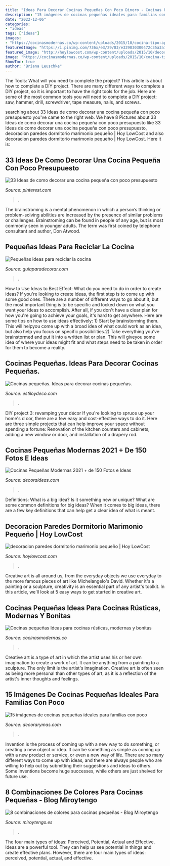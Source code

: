 ```yaml
---
title: "Ideas Para Decorar Cocinas Pequeñas Con Poco Dinero - Cocinas Pequeñas Ideas Para Cocinas Rústicas, Modernas Y Bonitas"
description: "15 imágenes de cocinas pequeñas ideales para familias con poco"
date: "2022-12-06"
categories:
- "ideas"
tags: ["ideas"]
images:
- "https://cocinasmodernas.co/wp-content/uploads/2015/10/cocina-tipo-apartamento-con-barra.jpg"
featuredImage: "https://i.pinimg.com/736x/e3/29/83/e329830300472c35a3a1fba996e6cdec.jpg"
featured_image: "http://hoylowcost.com/wp-content/uploads/2015/10/decoracion-paredes-dormitorio-marimonio-pequeño.jpg"
image: "https://cocinasmodernas.co/wp-content/uploads/2015/10/cocina-tipo-apartamento-con-barra.jpg"
ShowToc: true
author: "Briana Leuschke"
---
```



The Tools: What will you need to complete the project?
This article is about how to complete a DIY project. There are many different ways to complete a DIY project, so it is important to have the right tools for the job. Here are some of the most common tools you will need to complete a DIY project: saw, hammer, drill, screwdriver, tape measure, nails, and screws.

	

		
searching about 33 Ideas de como decorar una cocina pequeña con poco presupuesto you've came to the right web. We have 8 Pictures about 33 Ideas de como decorar una cocina pequeña con poco presupuesto like 33 Ideas de como decorar una cocina pequeña con poco presupuesto, decoracion paredes dormitorio marimonio pequeño | Hoy LowCost and also decoracion paredes dormitorio marimonio pequeño | Hoy LowCost. Here it is:
		
    
## 33 Ideas De Como Decorar Una Cocina Pequeña Con Poco Presupuesto

<img loading=lazy src="https://i.pinimg.com/736x/e3/29/83/e329830300472c35a3a1fba996e6cdec.jpg" onerror="this.onerror=null;this.src='https://tse2.mm.bing.net/th?id=OIP.kwcHddJ-r93ZsS21TAFIOgHaJ4&amp;pid=15.1';" alt="33 Ideas de como decorar una cocina pequeña con poco presupuesto">

_Source: pinterest.com_

>. 

	

The brainstroming is a mental phenomenon in which a person’s thinking or problem-solving abilities are increased by the presence of similar problems or challenges. Brainstroming can be found in people of any age, but is most commonly seen in younger adults. The term was first coined by telephone consultant and author, Don Atwood.

    
## Pequeñas Ideas Para Reciclar La Cocina

<img loading=lazy src="https://www.guiaparadecorar.com/wp-content/uploads/2014/09/ideas-para-reciclar-la-cocina-01.jpg" onerror="this.onerror=null;this.src='https://tse4.mm.bing.net/th?id=OIP.ZQgpkEHd9clhJghiqRJ9IwHaJQ&amp;pid=15.1';" alt="Pequeñas ideas para reciclar la cocina">

_Source: guiaparadecorar.com_

>. 

	

How to Use Ideas to Best Effect: What do you need to do in order to create ideas?
If you're looking to create ideas, the first step is to come up with some good ones. There are a number of different ways to go about it, but the most important thing is to be specific and locked down on what you want your ideas to accomplish. After all, if you don't have a clear plan for how you're going to achieve your goals, it's hard to get anywhere. Here are some tips on how to use ideas effectively: 1) Start by brainstorming them. This will helpyou come up with a broad idea of what could work as an idea, but also help you focus on specific possibilities.2) Take everything you've brainstormed and put it into a written list or plan. This will giveyou some idea of where your ideas might fit and what steps need to be taken in order for them to become a reality.

    
## Cocinas Pequeñas. Ideas Para Decorar Cocinas Pequeñas.

<img loading=lazy src="https://www.estiloydeco.com/wp-content/uploads/2014/08/ideas-cocinas-pequenas-4.jpg" onerror="this.onerror=null;this.src='https://tse4.mm.bing.net/th?id=OIP.AAHVEE7ck5sDHTeBVfRlJAHaJj&amp;pid=15.1';" alt="Cocinas pequeñas. Ideas para decorar cocinas pequeñas.">

_Source: estiloydeco.com_

>. 

	

DIY project 3: revamping your décor
If you're looking to spruce up your home's d cor, there are a few easy and cost-effective ways to do it. Here are three simple projects that can help improve your space without spending a fortune: Renovation of the kitchen counters and cabinets, adding a new window or door, and installation of a drapery rod.

    
## Cocinas Pequeñas Modernas 2021 + De 150 Fotos E Ideas

<img loading=lazy src="https://decoraideas.com/wp-content/uploads/2016/06/009-3.jpg" onerror="this.onerror=null;this.src='https://tse4.mm.bing.net/th?id=OIP.roT1sAOZwJzMGHP7PyrpaAHaJ4&amp;pid=15.1';" alt="Cocinas Pequeñas Modernas 2021 + de 150 Fotos e Ideas">

_Source: decoraideas.com_

>. 

	

Definitions: What is a big idea? Is it something new or unique? What are some common definitions for big ideas?
When it comes to big ideas, there are a few key definitions that can help get a clear idea of what is meant.

    
## Decoracion Paredes Dormitorio Marimonio Pequeño | Hoy LowCost

<img loading=lazy src="http://hoylowcost.com/wp-content/uploads/2015/10/decoracion-paredes-dormitorio-marimonio-pequeño.jpg" onerror="this.onerror=null;this.src='https://tse3.mm.bing.net/th?id=OIP.7S9UYFETrjju1wGhS2wk1AHaHa&amp;pid=15.1';" alt="decoracion paredes dormitorio marimonio pequeño | Hoy LowCost">

_Source: hoylowcost.com_

>. 

	

Creative art is all around us, from the everyday objects we use everyday to the more famous pieces of art like Michelangelo's David. Whether it's a painting or a sculpture, creativity is an essential part of any artist's toolkit. In this article, we'll look at 5 easy ways to get started in creative art.

    
## Cocinas Pequeñas Ideas Para Cocinas Rústicas, Modernas Y Bonitas

<img loading=lazy src="https://cocinasmodernas.co/wp-content/uploads/2015/10/cocina-tipo-apartamento-con-barra.jpg" onerror="this.onerror=null;this.src='https://tse3.mm.bing.net/th?id=OIP.X9owgtPwwUejBv5mckinTwHaIO&amp;pid=15.1';" alt="Cocinas pequeñas Ideas para cocinas rústicas, modernas y bonitas">

_Source: cocinasmodernas.co_

>. 

	

Creative art is a type of art in which the artist uses his or her own imagination to create a work of art. It can be anything from a painting to a sculpture. The only limit is the artist's imagination. Creative art is often seen as being more personal than other types of art, as it is a reflection of the artist's inner thoughts and feelings.

    
## 15 Imágenes De Cocinas Pequeñas Ideales Para Familias Con Poco

<img loading=lazy src="http://www.decorarymas.com/wp-content/uploads/2020/03/cocina-13.jpg" onerror="this.onerror=null;this.src='https://tse1.mm.bing.net/th?id=OIP.BaZ9DtjFA1TcQWq81lTGygHaNK&amp;pid=15.1';" alt="15 imágenes de cocinas pequeñas ideales para familias con poco">

_Source: decorarymas.com_

>. 

	

Invention is the process of coming up with a new way to do something, or creating a new object or idea. It can be something as simple as coming up with a new product or service, or even a new way of life. There are so many different ways to come up with ideas, and there are always people who are willing to help out by submitting their suggestions and ideas to others. Some inventions become huge successes, while others are just shelved for future use.

    
## 8 Combinaciones De Colores Para Cocinas Pequeñas - Blog Miroytengo

<img loading=lazy src="https://mediaserver1.miroytengo.es/blog/wp-content/uploads/2019/12/miroytengo-combinaciones-de-colores-para-cocinas-pequeñas-6.jpg" onerror="this.onerror=null;this.src='https://tse4.mm.bing.net/th?id=OIP.fZM5J6MR1kbBB4xtfmfiLwHaLH&amp;pid=15.1';" alt="8 combinaciones de colores para cocinas pequeñas - Blog Miroytengo">

_Source: miroytengo.es_

>. 

	

The four main types of ideas: Perceived, Potential, Actual and Effective.
Ideas are a powerful tool. They can help us see potential in things and create effective plans. However, there are four main types of ideas: perceived, potential, actual, and effective.

